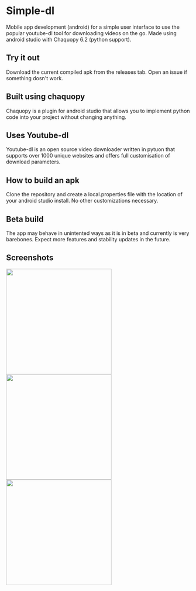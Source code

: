 # Simple-dl
Mobile app development (android) for a simple user interface to use the popular youtube-dl tool for downloading videos on the go. Made using android studio with Chaquopy 6.2 (python support). 

## Try it out 
Download the current compiled apk from the releases tab. Open an issue if something dosn't work. 

## Built using chaquopy
Chaquopy is a plugin for android studio that allows you to implement python code into your project without changing anything. 

## Uses Youtube-dl 
Youtube-dl is an open source video downloader written in pytuon that supports over 1000 unique websites and offers full customisation of download parameters.

## How to build an apk
Clone the repository and create a local.properties file with the location of your android studio install. No other customizations necessary. 

## Beta build
The app may behave in unintented ways as it is in beta and currently is very barebones. Expect more features and stability updates in the future.

## Screenshots
<p float="left">
  <img src="https://user-images.githubusercontent.com/52898838/61487117-ed4de780-a959-11e9-9c81-48a1d0a3e1df.jpg" width="288" />
  <img src="https://user-images.githubusercontent.com/52898838/61483577-f2a73400-a951-11e9-9d74-9d0d9464bc3d.jpg" width="288" /> 
  <img src="https://user-images.githubusercontent.com/52898838/61483597-018de680-a952-11e9-8dc4-5a1981196ece.jpg" width="288">
</p>



